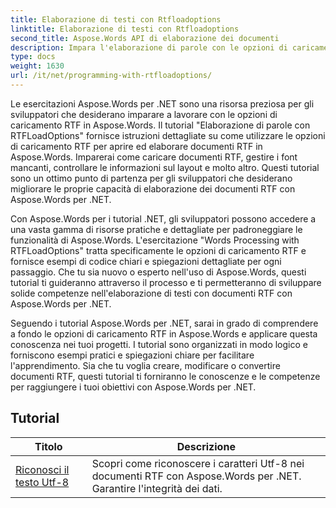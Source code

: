```yaml
---
title: Elaborazione di testi con Rtfloadoptions
linktitle: Elaborazione di testi con Rtfloadoptions
second_title: Aspose.Words API di elaborazione dei documenti
description: Impara l'elaborazione di parole con le opzioni di caricamento RTF in Aspose.Words per .NET. Scopri come caricare e manipolare documenti RTF utilizzando esercitazioni dettagliate e codice C# di esempio.
type: docs
weight: 1630
url: /it/net/programming-with-rtfloadoptions/
---
```

Le esercitazioni Aspose.Words per .NET sono una risorsa preziosa per gli sviluppatori che desiderano imparare a lavorare con le opzioni di caricamento RTF in Aspose.Words. Il tutorial "Elaborazione di parole con RTFLoadOptions" fornisce istruzioni dettagliate su come utilizzare le opzioni di caricamento RTF per aprire ed elaborare documenti RTF in Aspose.Words. Imparerai come caricare documenti RTF, gestire i font mancanti, controllare le informazioni sul layout e molto altro. Questi tutorial sono un ottimo punto di partenza per gli sviluppatori che desiderano migliorare le proprie capacità di elaborazione dei documenti RTF con Aspose.Words per .NET.

Con Aspose.Words per i tutorial .NET, gli sviluppatori possono accedere a una vasta gamma di risorse pratiche e dettagliate per padroneggiare le funzionalità di Aspose.Words. L'esercitazione "Words Processing with RTFLoadOptions" tratta specificamente le opzioni di caricamento RTF e fornisce esempi di codice chiari e spiegazioni dettagliate per ogni passaggio. Che tu sia nuovo o esperto nell'uso di Aspose.Words, questi tutorial ti guideranno attraverso il processo e ti permetteranno di sviluppare solide competenze nell'elaborazione di testi con documenti RTF con Aspose.Words per .NET.

Seguendo i tutorial Aspose.Words per .NET, sarai in grado di comprendere a fondo le opzioni di caricamento RTF in Aspose.Words e applicare questa conoscenza nei tuoi progetti. I tutorial sono organizzati in modo logico e forniscono esempi pratici e spiegazioni chiare per facilitare l'apprendimento. Sia che tu voglia creare, modificare o convertire documenti RTF, questi tutorial ti forniranno le conoscenze e le competenze per raggiungere i tuoi obiettivi con Aspose.Words per .NET.

 ## Tutorial
| Titolo | Descrizione |
| --- | --- |
| [Riconosci il testo Utf-8](./recognize-utf8-text/) | Scopri come riconoscere i caratteri Utf-8 nei documenti RTF con Aspose.Words per .NET. Garantire l'integrità dei dati. |